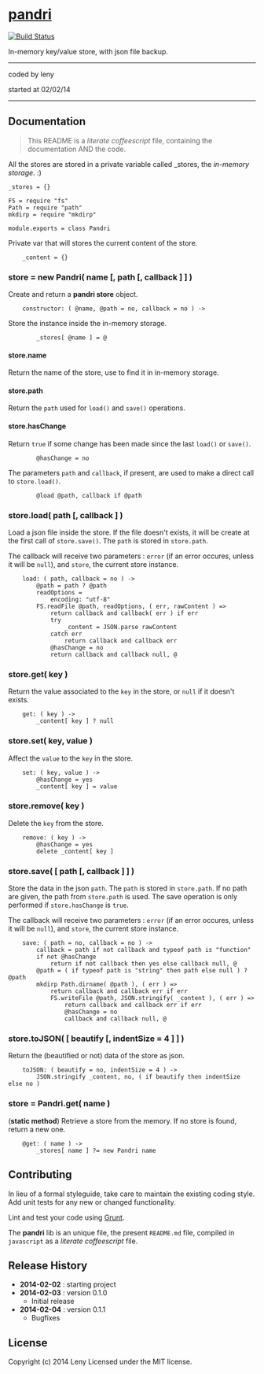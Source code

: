# [pandri](http://github.com/leny/pandri)

[![Build Status](https://secure.travis-ci.org/leny/pandri.png?branch=master)](http://travis-ci.org/leny/pandri)

In-memory key/value store, with json file backup.

* * *

coded by leny

started at 02/02/14

* * *

## Documentation

> This README is a *literate coffeescript* file, containing the documentation AND the code.

All the stores are stored in a private variable called _stores, the *in-memory storage*. :)

    _stores = {}

    FS = require "fs"
    Path = require "path"
    mkdirp = require "mkdirp"

    module.exports = class Pandri

Private var that will stores the current content of the store.

        _content = {}

### store = new Pandri( name [, path [, callback ] ] )

Create and return a **pandri store** object.

        constructor: ( @name, @path = no, callback = no ) ->

Store the instance inside the in-memory storage.

            _stores[ @name ] = @

#### store.name

Return the name of the store, use to find it in in-memory storage.

#### store.path

Return the `path` used for `load()` and `save()` operations.

#### store.hasChange

Return `true` if some change has been made since the last `load()` or `save()`.

            @hasChange = no

The parameters `path` and `callback`, if present, are used to make a direct call to `store.load()`.

            @load @path, callback if @path

### store.load( path [, callback ] )

Load a json file inside the store.
If the file doesn't exists, it will be create at the first call of `store.save()`.
The `path` is stored in `store.path`.

The callback will receive two parameters : `error` (if an error occures, unless it will be `null`), and `store`, the current store instance.

        load: ( path, callback = no ) ->
            @path = path ? @path
            readOptions =
                encoding: "utf-8"
            FS.readFile @path, readOptions, ( err, rawContent ) =>
                return callback and callback( err ) if err
                try
                    _content = JSON.parse rawContent
                catch err
                    return callback and callback err
                @hasChange = no
                return callback and callback null, @

### store.get( key )

Return the value associated to the `key` in the store, or `null` if it doesn't exists.

        get: ( key ) ->
            _content[ key ] ? null

### store.set( key, value )

Affect the `value` to the `key` in the store.

        set: ( key, value ) ->
            @hasChange = yes
            _content[ key ] = value

### store.remove( key )

Delete the `key` from the store.

        remove: ( key ) ->
            @hasChange = yes
            delete _content[ key ]

### store.save( [ path [, callback ] ] )

Store the data in the json `path`. The `path` is stored in `store.path`. If no path are given, the path from `store.path` is used.
The save operation is only performed if `store.hasChange` is `true`.

The callback will receive two parameters : `error` (if an error occures, unless it will be `null`), and `store`, the current store instance.

        save: ( path = no, callback = no ) ->
            callback = path if not callback and typeof path is "function"
            if not @hasChange
                return if not callback then yes else callback null, @
            @path = ( if typeof path is "string" then path else null ) ? @path
            mkdirp Path.dirname( @path ), ( err ) =>
                return callback and callback err if err
                FS.writeFile @path, JSON.stringify( _content ), ( err ) =>
                    return callback and callback err if err
                    @hasChange = no
                    callback and callback null, @

### store.toJSON( [ beautify [, indentSize = 4 ] ] )

Return the (beautified or not) data of the store as json.

        toJSON: ( beautify = no, indentSize = 4 ) ->
            JSON.stringify _content, no, ( if beautify then indentSize else no )

### store = Pandri.get( name )

(**static method**) Retrieve a store from the memory.
If no store is found, return a new one.

        @get: ( name ) ->
            _stores[ name ] ?= new Pandri name

## Contributing

In lieu of a formal styleguide, take care to maintain the existing coding style. Add unit tests for any new or changed functionality.

Lint and test your code using [Grunt](http://gruntjs.com/).

The **pandri** lib is an unique file, the present `README.md` file, compiled in `javascript` as a *literate coffeescript* file.

## Release History

* **2014-02-02** : starting project
* **2014-02-03** : version 0.1.0
    * Initial release
* **2014-02-04** : version 0.1.1
    * Bugfixes

## License
Copyright (c) 2014 Leny
Licensed under the MIT license.
